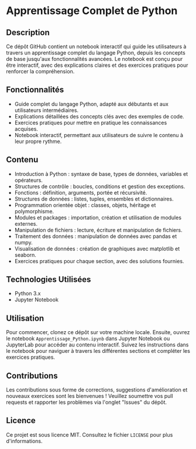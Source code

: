  # Apprentissage Complet de Python

## Description
Ce dépôt GitHub contient un notebook interactif qui guide les utilisateurs à travers un apprentissage complet du langage Python, depuis les concepts de base jusqu'aux fonctionnalités avancées. Le notebook est conçu pour être interactif, avec des explications claires et des exercices pratiques pour renforcer la compréhension.

## Fonctionnalités
- Guide complet du langage Python, adapté aux débutants et aux utilisateurs intermédiaires.
- Explications détaillées des concepts clés avec des exemples de code.
- Exercices pratiques pour mettre en pratique les connaissances acquises.
- Notebook interactif, permettant aux utilisateurs de suivre le contenu à leur propre rythme.

## Contenu
- Introduction à Python : syntaxe de base, types de données, variables et opérateurs.
- Structures de contrôle : boucles, conditions et gestion des exceptions.
- Fonctions : définition, arguments, portée et récursivité.
- Structures de données : listes, tuples, ensembles et dictionnaires.
- Programmation orientée objet : classes, objets, héritage et polymorphisme.
- Modules et packages : importation, création et utilisation de modules externes.
- Manipulation de fichiers : lecture, écriture et manipulation de fichiers.
- Traitement des données : manipulation de données avec pandas et numpy.
- Visualisation de données : création de graphiques avec matplotlib et seaborn.
- Exercices pratiques pour chaque section, avec des solutions fournies.

## Technologies Utilisées
- Python 3.x
- Jupyter Notebook

## Utilisation
Pour commencer, clonez ce dépôt sur votre machine locale. Ensuite, ouvrez le notebook `Apprentissage_Python.ipynb` dans Jupyter Notebook ou JupyterLab pour accéder au contenu interactif. Suivez les instructions dans le notebook pour naviguer à travers les différentes sections et compléter les exercices pratiques.

## Contributions
Les contributions sous forme de corrections, suggestions d'amélioration et nouveaux exercices sont les bienvenues ! Veuillez soumettre vos pull requests et rapporter les problèmes via l'onglet "Issues" du dépôt.

## Licence
Ce projet est sous licence MIT. Consultez le fichier `LICENSE` pour plus d'informations.